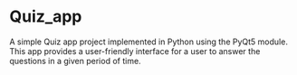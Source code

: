 # Quiz_app
A simple Quiz app project implemented in Python using the PyQt5 module. This app provides a user-friendly interface for a user to answer the questions in a given period of time.
